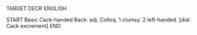 TARGET DECK
ENGLISH

START
Basic
Cack-handed
Back: adj. Colloq. 1 clumsy. 2 left-handed. [dial. Cack excrement]
END
